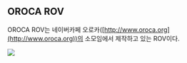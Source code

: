 ## OROCA ROV

OROCA ROV는 네이버카페 오로카([http://www.oroca.org](http://www.oroca.org))의 소모임에서 제작하고 있는 ROV이다. 

![](http://cafeptthumb3.phinf.naver.net/20160325_190/ojw5014_1458835813776MyjAd_PNG/20160325_0.png?type=w740)
